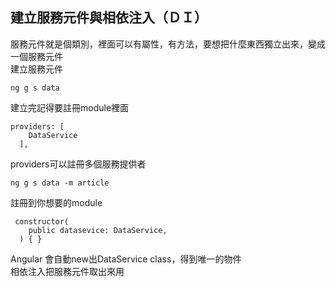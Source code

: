 ## 建立服務元件與相依注入（ＤＩ）
服務元件就是個類別，裡面可以有屬性，有方法，要想把什麼東西獨立出來，變成一個服務元件<br/>
建立服務元件 
```
ng g s data
```
建立完記得要註冊module裡面
```
providers: [
    DataService
  ],
```
providers可以註冊多個服務提供者
```
ng g s data -m article 
```
註冊到你想要的module
```
 constructor(
    public datasevice: DataService,
  ) { }
```
Angular 會自動new出DataService class，得到唯一的物件<br/>
相依注入把服務元件取出來用
